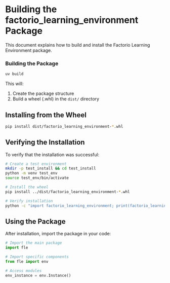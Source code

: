 # Building the factorio_learning_environment Package

This document explains how to build and install the Factorio Learning Environment package.

### Building the Package

```bash
uv build
```

This will:
1. Create the package structure
2. Build a wheel (.whl) in the `dist/` directory

## Installing from the Wheel

```bash
pip install dist/factorio_learning_environment-*.whl
```

## Verifying the Installation

To verify that the installation was successful:

```bash
# Create a test environment
mkdir -p test_install && cd test_install
python -m venv test_env
source test_env/bin/activate

# Install the wheel
pip install ../dist/factorio_learning_environment-*.whl

# Verify installation
python -c "import factorio_learning_environment; print(factorio_learning_environment.__file__)"
```

## Using the Package

After installation, import the package in your code:

```python
# Import the main package
import fle

# Import specific components
from fle import env

# Access modules
env_instance = env.Instance()
```